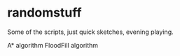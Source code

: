 randomstuff
===========

Some of the scripts, just quick sketches, evening playing.

A* algorithm
FloodFill algorithm
